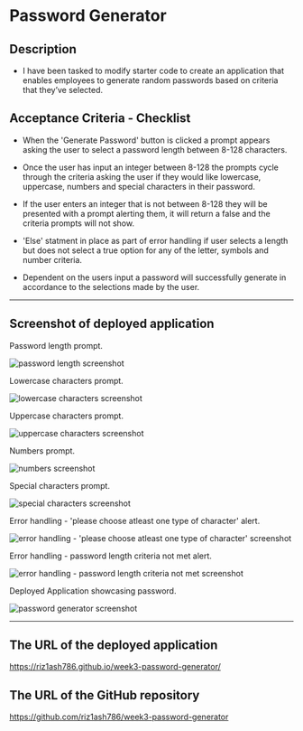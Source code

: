 # Password Generator

## Description

- I have been tasked to modify starter code to create an application that enables employees to generate random passwords based on criteria that they’ve selected.

## Acceptance Criteria - Checklist

- When the 'Generate Password' button is clicked a prompt appears asking the user to select a password length between 8-128 characters.

- Once the user has input an integer between 8-128 the prompts cycle through the criteria asking the user if they would like lowercase, uppercase, numbers and special characters in their password.

- If the user enters an integer that is not between 8-128 they will be presented with a prompt alerting them, it will return a false and the criteria prompts will not show.

- 'Else' statment in place as part of error handling if user selects a length but does not select a true option for any of the letter, symbols and number criteria.

- Dependent on the users input a password will successfully generate in accordance to the selections made by the user.

---

## Screenshot of deployed application

Password length prompt.

![password length screenshot](./images/screenshot1.png)

Lowercase characters prompt.

![lowercase characters screenshot](./images/screenshot2.png)

Uppercase characters prompt.

![uppercase characters screenshot](./images/screenshot3.png)

Numbers prompt.

![numbers screenshot](./images/screenshot4.png)

Special characters prompt.

![special characters screenshot](./images/screenshot5.png)

Error handling - 'please choose atleast one type of character' alert.

![error handling - 'please choose atleast one type of character' screenshot](./images/screenshot6.png)

Error handling - password length criteria not met alert.

![error handling - password length criteria not met screenshot](./images/screenshot7.png)

Deployed Application showcasing password.

![password generator screenshot](./images/screencapture-file-Users-rizwanashraf-homework-week3-password-generator-index-html-2022-01-05-17_28_10.png)

---

## The URL of the deployed application

https://riz1ash786.github.io/week3-password-generator/

## The URL of the GitHub repository

https://github.com/riz1ash786/week3-password-generator
